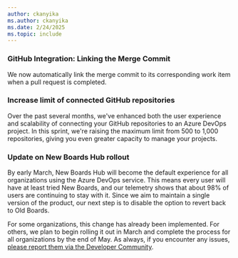 ```yaml
---
author: ckanyika
ms.author: ckanyika
ms.date: 2/24/2025
ms.topic: include
---
```


### GitHub Integration: Linking the Merge Commit

We now automatically link the merge commit to its corresponding work item when a pull request is completed.

### Increase limit of connected GitHub repositories

Over the past several months, we've enhanced both the user experience and scalability of connecting your GitHub repositories to an Azure DevOps project. In this sprint, we're raising the maximum limit from 500 to 1,000 repositories, giving you even greater capacity to manage your projects.

### Update on New Boards Hub rollout

By early March, New Boards Hub will become the default experience for all organizations using the Azure DevOps service. This means every user will have at least tried New Boards, and our telemetry shows that about 98% of users are continuing to stay with it. Since we aim to maintain a single version of the product, our next step is to disable the option to revert back to Old Boards. 

For some organizations, this change has already been implemented. For others, we plan to begin rolling it out in March and complete the process for all organizations by the end of May. As always, if you encounter any issues, [please report them via the Developer Community](https://developercommunity.visualstudio.com/AzureDevOps). 